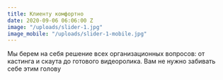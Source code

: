 ```yaml
---
title: Клиенту комфортно
date: 2020-09-06 06:06:00 Z
image: "/uploads/slider-1.jpg"
image_mobile: "/uploads/slider-1-mobile.jpg"
---
```


Мы берем на себя решение всех организационных вопросов: от кастинга и скаута до готового видеоролика. Вам не нужно забивать себе этим голову 
